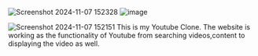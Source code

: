 ![Screenshot 2024-11-07 152328](https://github.com/user-attachments/assets/c06144a5-7b0f-4312-bfdd-aa724f71e0b8)
![image](https://github.com/user-attachments/assets/5553d517-3687-480f-9688-fabce2b8652c)

![Screenshot 2024-11-07 152151](https://github.com/user-attachments/assets/1c020d3d-095b-4cb4-b232-4a2ff60a0963)
This is my Youtube Clone. The website is working as the functionality of Youtube from searching videos,content to displaying the video as well.
